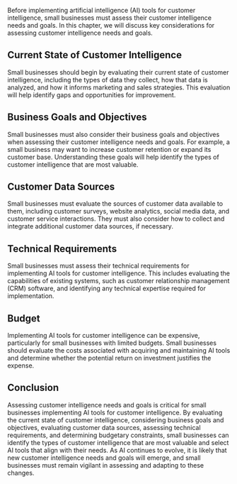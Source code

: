 

Before implementing artificial intelligence (AI) tools for customer intelligence, small businesses must assess their customer intelligence needs and goals. In this chapter, we will discuss key considerations for assessing customer intelligence needs and goals.

Current State of Customer Intelligence
--------------------------------------

Small businesses should begin by evaluating their current state of customer intelligence, including the types of data they collect, how that data is analyzed, and how it informs marketing and sales strategies. This evaluation will help identify gaps and opportunities for improvement.

Business Goals and Objectives
-----------------------------

Small businesses must also consider their business goals and objectives when assessing their customer intelligence needs and goals. For example, a small business may want to increase customer retention or expand its customer base. Understanding these goals will help identify the types of customer intelligence that are most valuable.

Customer Data Sources
---------------------

Small businesses must evaluate the sources of customer data available to them, including customer surveys, website analytics, social media data, and customer service interactions. They must also consider how to collect and integrate additional customer data sources, if necessary.

Technical Requirements
----------------------

Small businesses must assess their technical requirements for implementing AI tools for customer intelligence. This includes evaluating the capabilities of existing systems, such as customer relationship management (CRM) software, and identifying any technical expertise required for implementation.

Budget
------

Implementing AI tools for customer intelligence can be expensive, particularly for small businesses with limited budgets. Small businesses should evaluate the costs associated with acquiring and maintaining AI tools and determine whether the potential return on investment justifies the expense.

Conclusion
----------

Assessing customer intelligence needs and goals is critical for small businesses implementing AI tools for customer intelligence. By evaluating the current state of customer intelligence, considering business goals and objectives, evaluating customer data sources, assessing technical requirements, and determining budgetary constraints, small businesses can identify the types of customer intelligence that are most valuable and select AI tools that align with their needs. As AI continues to evolve, it is likely that new customer intelligence needs and goals will emerge, and small businesses must remain vigilant in assessing and adapting to these changes.

